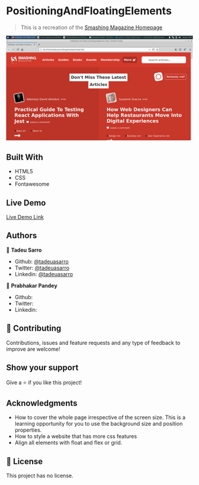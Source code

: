 # PositioningAndFloatingElements

> This is a recreation of the [Smashing Magazine Homepage](https://smashingmagazine.com)

![screenshot](./img/screen.png)



## Built With

- HTML5 
- CSS
- Fontawesome

## Live Demo

[Live Demo Link](https://rawcdn.githack.com/tadeuasarro/DesignTeardown/4485216e9240dac087706d9b6f021cc17ac4e0c7/index.html)


## Authors

👤 **Tadeu Sarro**

- Github: [@tadeuasarro](https://github.com/tadeuasarro)
- Twitter: [@tadeuasarro](https://twitter.com/tadeuasarro)
- Linkedin: [@tadeuasarro](https://www.linkedin.com/in/tadeu-sarro-71481013a/)

👤 **Prabhakar Pandey**

- Github: []()
- Twitter: []()
- Linkedin: []()

## 🤝 Contributing

Contributions, issues and feature requests and any type of feedback to improve are welcome!

## Show your support

Give a ⭐️ if you like this project!

## Acknowledgments

- How to cover the whole page irrespective  of the screen size. This is a learning opportunity for you to use the background size and position properties.
- How to style a website that has more css features
- Align all elements with float and flex or grid.


## 📝 License

This project has no license.
